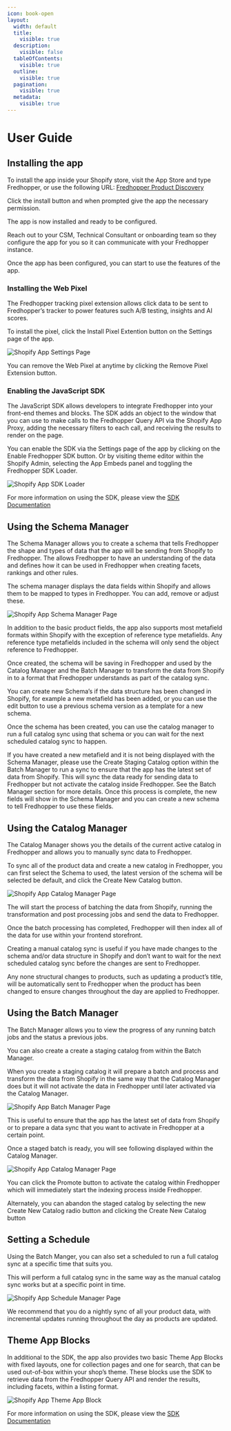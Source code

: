 ```yaml
---
icon: book-open
layout:
  width: default
  title:
    visible: true
  description:
    visible: false
  tableOfContents:
    visible: true
  outline:
    visible: true
  pagination:
    visible: true
  metadata:
    visible: true
---
```


# User Guide

## Installing the app

To install the app inside your Shopify store, visit the App Store and type Fredhopper, or use the following URL: [Fredhopper Product Discovery](https://apps.shopify.com/fredhopper-product-discovery)

Click the install button and when prompted give the app the necessary permission.

The app is now installed and ready to be configured.

Reach out to your CSM, Technical Consultant or onboarding team so they configure the app for you so it can communicate with your Fredhopper instance.

Once the app has been configured, you can start to use the features of the app.

### Installing the Web Pixel

The Fredhopper tracking pixel extension allows click data to be sent to Fredhopper’s tracker to power features such A/B testing, insights and AI scores.

To install the pixel, click the Install Pixel Extention button on the Settings page of the app.

![Shopify App Settings Page](../../../images/shopify/settings.png)

You can remove the Web Pixel at anytime by clicking the Remove Pixel Extension button.

### Enabling the JavaScript SDK

The JavaScript SDK allows developers to integrate Fredhopper into your front-end themes and blocks. The SDK adds an object to the window that you can use to make calls to the Fredhopper Query API via the Shopify App Proxy, adding the necessary filters to each call, and receiving the results to render on the page.

You can enable the SDK via the Settings page of the app by clicking on the Enable Fredhopper SDK button. Or by visiting theme editor within the Shopify Admin, selecting the App Embeds panel and toggling the Fredhopper SDK Loader.

![Shopify App SDK Loader](../../../images/shopify/sdk.png)

For more information on using the SDK, please view the [SDK Documentation](../sdk/)

## Using the Schema Manager

The Schema Manager allows you to create a schema that tells Fredhopper the shape and types of data that the app will be sending from Shopify to Fredhopper. The allows Fredhopper to have an understanding of the data and defines how it can be used in Fredhopper when creating facets, rankings and other rules.

The schema manager displays the data fields within Shopify and allows them to be mapped to types in Fredhopper. You can add, remove or adjust these.

![Shopify App Schema Manager Page](../../../images/shopify/schema1.png)

In addition to the basic product fields, the app also supports most metafield formats within Shopify with the exception of reference type metafields. Any reference type metafields included in the schema will only send the object reference to Fredhopper.

Once created, the schema will be saving in Fredhopper and used by the Catalog Manager and the Batch Manager to transform the data from Shopify in to a format that Fredhopper understands as part of the catalog sync.

You can create new Schema’s if the data structure has been changed in Shopify, for example a new metafield has been added, or you can use the edit button to use a previous schema version as a template for a new schema.

Once the schema has been created, you can use the catalog manager to run a full catalog sync using that schema or you can wait for the next scheduled catalog sync to happen.

If you have created a new metafield and it is not being displayed with the Schema Manager, please use the Create Staging Catalog option within the Batch Manager to run a sync to ensure that the app has the latest set of data from Shopify. This will sync the data ready for sending data to Fredhopper but not activate the catalog inside Fredhopper. See the Batch Manager section for more details. Once this process is complete, the new fields will show in the Schema Manager and you can create a new schema to tell Fredhopper to use these fields.

## Using the Catalog Manager

The Catalog Manager shows you the details of the current active catalog in Fredhopper and allows you to manually sync data to Fredhopper.

To sync all of the product data and create a new catalog in Fredhopper, you can first select the Schema to used, the latest version of the schema will be selected be default, and click the Create New Catalog button.

![Shopify App Catalog Manager Page](../../../images/shopify/catalog.png)

The will start the process of batching the data from Shopify, running the transformation and post processing jobs and send the data to Fredhopper.

Once the batch processing has completed, Fredhopper will then index all of the data for use within your frontend storefront.

Creating a manual catalog sync is useful if you have made changes to the schema and/or data structure in Shopify and don’t want to wait for the next scheduled catalog sync before the changes are sent to Fredhopper.

Any none structural changes to products, such as updating a product’s title, will be automatically sent to Fredhopper when the product has been changed to ensure changes throughout the day are applied to Fredhopper.

## Using the Batch Manager

The Batch Manager allows you to view the progress of any running batch jobs and the status a previous jobs.

You can also create a create a staging catalog from within the Batch Manager.

When you create a staging catalog it will prepare a batch and process and transform the data from Shopify in the same way that the Catalog Manager does but it will not activate the data in Fredhopper until later activated via the Catalog Manager.

![Shopify App Batch Manager Page](../../../images/shopify/batch.png)

This is useful to ensure that the app has the latest set of data from Shopify or to prepare a data sync that you want to activate in Fredhopper at a certain point.

Once a staged batch is ready, you will see following displayed within the Catalog Manager.

![Shopify App Catalog Manager Page](../../../images/shopify/promotebatch.png)

You can click the Promote button to activate the catalog within Fredhopper which will immediately start the indexing process inside Fredhopper.

Alternately, you can abandon the staged catalog by selecting the new Create New Catalog radio button and clicking the Create New Catalog button

## Setting a Schedule

Using the Batch Manger, you can also set a scheduled to run a full catalog sync at a specific time that suits you.

This will perform a full catalog sync in the same way as the manual catalog sync works but at a specific point in time.

![Shopify App Schedule Manager Page](../../../images/shopify/schedule.png)

We recommend that you do a nightly sync of all your product data, with incremental updates running throughout the day as products are updated.

## Theme App Blocks

In additional to the SDK, the app also provides two basic Theme App Blocks with fixed layouts, one for collection pages and one for search, that can be used out-of-box within your shop’s theme. These blocks use the SDK to retrieve data from the Fredhopper Query API and render the results, including facets, within a listing format.

![Shopify App Theme App Block](../../../images/shopify/themeappblock.png)

For more information on using the SDK, please view the [SDK Documentation](../sdk/)
